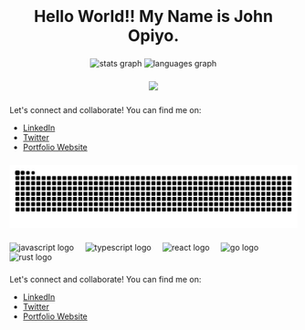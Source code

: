 <br clear="both">

<h1 align="center">Hello World!! My  Name is John Opiyo.</h1>

###

<div align="center">
  <img src="https://github-readme-stats.vercel.app/api?username=SidneyOps75&hide_title=false&hide_rank=false&show_icons=true&include_all_commits=true&count_private=true&disable_animations=false&theme=dracula&locale=en&hide_border=false&order=1" height="150" alt="stats graph"  />
  <img src="https://github-readme-stats.vercel.app/api/top-langs?username=SidneyOps75&locale=en&hide_title=false&layout=compact&card_width=320&langs_count=5&theme=dracula&hide_border=false&order=2" height="150" alt="languages graph"  />
</div>

###

<div align="center">
  <img src="https://profile-counter.glitch.me/SidneyOps75/count.svg?"  />
</div>

###
Let's connect and collaborate! You can find me on:

- [LinkedIn](https://www.linkedin.com/in/john-opiyo-b20056141/)
- [Twitter](https://x.com/johnsidops)
- [Portfolio Website](https://sidneyops75.github.io/)

###

<img src="https://raw.githubusercontent.com/SidneyOps75/SidneyOps75/output/snake.svg" alt="Snake animation" />

###

<div align="left">
  <img src="https://cdn.jsdelivr.net/gh/devicons/devicon/icons/javascript/javascript-original.svg" height="40" alt="javascript logo"  />
  <img width="12" />
  <img src="https://cdn.jsdelivr.net/gh/devicons/devicon/icons/typescript/typescript-original.svg" height="40" alt="typescript logo"  />
  <img width="12" />
  <img src="https://cdn.jsdelivr.net/gh/devicons/devicon/icons/react/react-original.svg" height="40" alt="react logo"  />
  <img width="12" />
  <img src="https://cdn.jsdelivr.net/gh/devicons/devicon/icons/go/go-original.svg" height="40" alt="go logo"  />
  <img width="12" />
  <img src="https://skillicons.dev/icons?i=rust" height="40" alt="rust logo"  />
</div>

###
Let's connect and collaborate! You can find me on:

- [LinkedIn](https://www.linkedin.com/in/john-opiyo-b20056141/)
- [Twitter](https://x.com/johnsidops)
- [Portfolio Website](https://sidneyops75.github.io/)
